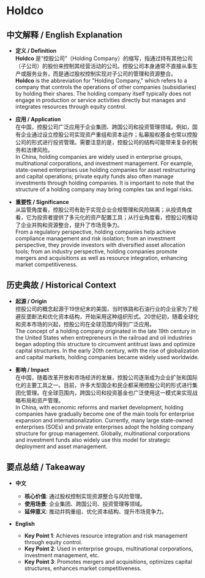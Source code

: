 # Holdco

## 中文解释 / English Explanation

* **定义 / Definition**  
  **Holdco** 是“控股公司”（Holding Company）的缩写，指通过持有其他公司（子公司）的股份来控制其经营活动的公司。控股公司本身通常不直接从事生产或服务业务，而是通过股权控制实现对子公司的管理和资源整合。  
  **Holdco** is the abbreviation for "Holding Company," which refers to a company that controls the operations of other companies (subsidiaries) by holding their shares. The holding company itself typically does not engage in production or service activities directly but manages and integrates resources through equity control.

* **应用 / Application**  
  在中国，控股公司广泛应用于企业集团、跨国公司和投资管理领域。例如，国有企业通过设立控股公司实现资产重组和资本运作；私募股权基金也常以控股公司的形式进行投资管理。需要注意的是，控股公司的结构可能带来复杂的税务和法律风险。  
  In China, holding companies are widely used in enterprise groups, multinational corporations, and investment management. For example, state-owned enterprises use holding companies for asset restructuring and capital operations; private equity funds also often manage investments through holding companies. It is important to note that the structure of a holding company may bring complex tax and legal risks.

* **重要性 / Significance**  
  从监管角度看，控股公司有助于实现企业合规管理和风险隔离；从投资角度看，它为投资者提供了多元化的资产配置工具；从行业角度看，控股公司推动了企业并购和资源整合，提升了市场竞争力。  
  From a regulatory perspective, holding companies help achieve compliance management and risk isolation; from an investment perspective, they provide investors with diversified asset allocation tools; from an industry perspective, holding companies promote mergers and acquisitions as well as resource integration, enhancing market competitiveness.

## 历史典故 / Historical Context

* **起源 / Origin**  
  控股公司的概念起源于19世纪末的美国，当时铁路和石油行业的企业家为了规避反垄断法和优化资本结构，开始采用这种组织形式。20世纪初，随着全球化和资本市场的兴起，控股公司在全球范围内得到广泛应用。  
  The concept of a holding company originated in the late 19th century in the United States when entrepreneurs in the railroad and oil industries began adopting this structure to circumvent antitrust laws and optimize capital structures. In the early 20th century, with the rise of globalization and capital markets, holding companies became widely used worldwide.

* **影响 / Impact**  
  在中国，随着改革开放和市场经济的发展，控股公司逐渐成为企业扩张和国际化的主要工具之一。目前，许多大型国企和民企都采用控股公司的形式进行集团化管理。在全球范围内，跨国公司和投资基金也广泛使用这一模式来实现战略布局和资产管理。  
  In China, with economic reforms and market development, holding companies have gradually become one of the main tools for enterprise expansion and internationalization. Currently, many large state-owned enterprises (SOEs) and private enterprises adopt the holding company structure for group management. Globally, multinational corporations and investment funds also widely use this model for strategic deployment and asset management.

## 要点总结 / Takeaway

* **中文**  
  - **核心价值**: 通过股权控制实现资源整合与风险管理。  
  - **使用场景**: 企业集团、跨国公司、投资管理等领域。  
  - **延伸意义**: 推动并购重组、优化资本结构、提升市场竞争力。

* **English**  
  - **Key Point 1**: Achieves resource integration and risk management through equity control.  
  - **Key Point 2**: Used in enterprise groups, multinational corporations, investment management, etc.  
  - **Key Point 3**: Promotes mergers and acquisitions, optimizes capital structures, enhances market competitiveness.